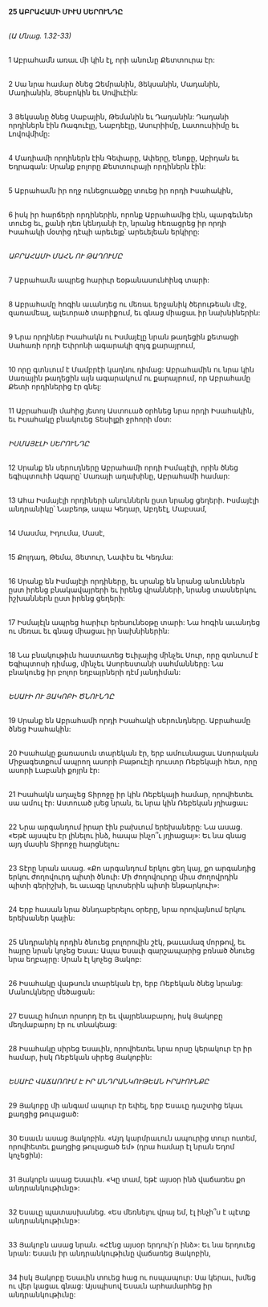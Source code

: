 **25 ԱԲՐԱՀԱՄԻ ՄԻՒՍ ՍԵՐՈՒՆԴԸ**

\
_(Ա Մնաց. 1.32-33)_

\
1 Աբրահամն առաւ մի կին էլ, որի անունը Քետտուրա էր:

\
2 Սա նրա համար ծնեց Զեմրանին, Յեկսանին, Մադանին, Մադիանին, Յեսբոկին եւ Սովիւէին:

\
3 Յեկսանը ծնեց Սաբային, Թեմանին եւ Դադանին: Դադանի որդիներն էին Ռագուէլը, Նաբդեէլը, Ասուրիիմը, Լատուսիիմը եւ Լովովմիմը:

\
4 Մադիամի որդիներն էին Գեփարը, Ափերը, Ենոքը, Աբիդան եւ Եդրագան: Սրանք բոլորը Քետտուրայի որդիներն էին:

\
5 Աբրահամն իր ողջ ունեցուածքը տուեց իր որդի Իսահակին,

\
6 իսկ իր հարճերի որդիներին, որոնք Աբրահամից էին, պարգեւներ տուեց եւ, քանի դեռ կենդանի էր, նրանց հեռացրեց իր որդի Իսահակի մօտից դէպի արեւելք՝ արեւելեան երկիրը:

\
_ԱԲՐԱՀԱՄԻ ՄԱՀՆ ՈՒ ԹԱՂՈՒՄԸ_

\
7 Աբրահամն ապրեց հարիւր եօթանասունհինգ տարի:

\
8 Աբրահամը հոգին աւանդեց ու մեռաւ երջանիկ ծերութեան մէջ, զառամեալ, ալեւորած տարիքում, եւ գնաց միացաւ իր նախնիներին:

\
9 Նրա որդիներ Իսահակն ու Իսմայէլը նրան թաղեցին քետացի Սահառի որդի Եփրոնի ագարակի զոյգ քարայրում,

\
10 որը գտնւում է Մամբրէի կաղնու դիմաց: Աբրահամին ու նրա կին Սառային թաղեցին այն ագարակում ու քարայրում, որ Աբրահամը Քետի որդիներից էր գնել:

\
11 Աբրահամի մահից յետոյ Աստուած օրհնեց նրա որդի Իսահակին, եւ Իսահակը բնակուեց Տեսիլքի ջրհորի մօտ:

\
_ԻՍՄԱՅԷԼԻ ՍԵՐՈՒՆԴԸ_

\
12 Սրանք են սերուդները Աբրահամի որդի Իսմայէլի, որին ծնեց եգիպտուհի Ագարը՝ Սառայի աղախինը, Աբրահամի համար:

\
13 Ահա Իսմայէլի որդիների անուններն ըստ նրանց ցեղերի. Իսմայէլի անդրանիկը՝ Նաբեոթ, ապա Կեդար, Աբդեէլ, Մաբսամ,

\
14 Մասմա, Իդումա, Մասէ,

\
15 Քոլդադ, Թեմա, Յետուր, Նափէս եւ Կեդմա:

\
16 Սրանք են Իսմայէլի որդիները, եւ սրանք են նրանց անուններն ըստ իրենց բնակավայրերի եւ իրենց վրանների, նրանց տասներկու իշխաններն ըստ իրենց ցեղերի:

\
17 Իսմայէլն ապրեց հարիւր երեսունեօթը տարի: Նա հոգին աւանդեց ու մեռաւ եւ գնաց միացաւ իր նախնիներին:

\
18 Նա բնակութիւն հաստատեց Եւիլայից մինչեւ Սուր, որը գտնւում է Եգիպտոսի դիմաց, մինչեւ Ասորեստանի սահմանները: Նա բնակուեց իր բոլոր եղբայրների դէմ յանդիման:

\
_ԵՍԱՒԻ ՈՒ ՅԱԿՈԲԻ ԾՆՈՒՆԴԸ_

\
19 Սրանք են Աբրահամի որդի Իսահակի սերունդները. Աբրահամը ծնեց Իսահակին:

\
20 Իսահակը քառասուն տարեկան էր, երբ ամուսնացաւ Ասորական Միջագետքում ապրող ասորի Բաթուէլի դուստր Ռեբեկայի հետ, որը ասորի Լաբանի քոյրն էր:

\
21 Իսահակն աղաչեց Տիրոջը իր կին Ռեբեկայի համար, որովհետեւ սա ամուլ էր: Աստուած լսեց նրան, եւ նրա կին Ռեբեկան յղիացաւ:

\
22 Նրա արգանդում իրար էին բախւում երեխաները: Նա ասաց. «Եթէ այսպէս էր լինելու ինձ, հապա ինչո՞ւ յղիացայ»: Եւ նա գնաց այդ մասին Տիրոջը հարցնելու:

\
23 Տէրը նրան ասաց. «Քո արգանդում երկու ցեղ կայ, քո արգանդից երկու ժողովուրդ պիտի ծնուի: Մի ժողովուրդը միւս ժողովրդին պիտի գերիշխի, եւ աւագը կրտսերին պիտի ենթարկուի»:

\
24 Երբ հասան նրա ծննդաբերելու օրերը, նրա որովայնում երկու երեխաներ կային:

\
25 Անդրանիկ որդին ծնուեց բոլորովին շէկ, թաւամազ մորթով, եւ հայրը նրան կոչեց Եսաւ: Ապա Եսաւի գարշապարից բռնած ծնուեց նրա եղբայրը: Սրան էլ կոչեց Յակոբ:

\
26 Իսահակը վաթսուն տարեկան էր, երբ Ռեբեկան ծնեց նրանց: Մանուկները մեծացան:

\
27 Եսաւը հմուտ որսորդ էր եւ վայրենաբարոյ, իսկ Յակոբը մեղմաբարոյ էր ու տնակեաց:

\
28 Իսահակը սիրեց Եսաւին, որովհետեւ նրա որսը կերակուր էր իր համար, իսկ Ռեբեկան սիրեց Յակոբին:

\
_ԵՍԱՒԸ ՎԱՃԱՌՈՒՄ Է ԻՐ ԱՆԴՐԱՆԿՈՒԹԵԱՆ ԻՐԱՒՈՒՆՔԸ_

\
29 Յակոբը մի անգամ ապուր էր եփել, երբ Եսաւը դաշտից եկաւ քաղցից թուլացած:

\
30 Եսաւն ասաց Յակոբին. «Այդ կարմրաւուն ապուրից տուր ուտեմ, որովհետեւ քաղցից թուլացած եմ» (դրա համար էլ նրան Եդոմ կոչեցին):

\
31 Յակոբն ասաց Եսաւին. «Կը տամ, եթէ այսօր ինձ վաճառես քո անդրանկութիւնը»:

\
32 Եսաւը պատասխանեց. «Ես մեռնելու վրայ եմ, էլ ինչի՞ս է պէտք անդրանկութիւնը»:

\
33 Յակոբն ասաց նրան. «Հէնց այսօր երդուի՛ր ինձ»: Եւ նա երդուեց նրան: Եսաւն իր անդրանկութիւնը վաճառեց Յակոբին,

\
34 իսկ Յակոբը Եսաւին տուեց հաց ու ոսպապուր: Սա կերաւ, խմեց ու վեր կացաւ գնաց: Այսպիսով Եսաւն արհամարհեց իր անդրանկութիւնը:
